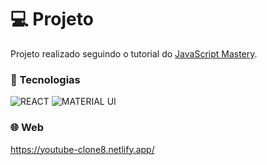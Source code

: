 # 💻 Projeto

Projeto realizado seguindo o tutorial do [JavaScript Mastery](https://www.youtube.com/watch?v=FHTbsZEJspU).

### 🧱 Tecnologias

![REACT](https://img.shields.io/badge/React-20232A?style=for-the-badge&logo=react&logoColor=61DAFB) ![MATERIAL UI](https://img.shields.io/badge/Material%20UI-007FFF?style=for-the-badge&logo=mui&logoColor=white)

### 🌐 Web

https://youtube-clone8.netlify.app/
